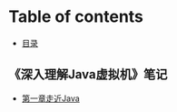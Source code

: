 # Table of contents

* [目录](README.md)

## 《深入理解Java虚拟机》笔记

* [第一章走近Java](shen-ru-li-jie-java-xu-ni-ji-bi-ji/di-yi-zhang-zou-jin-java.md)

